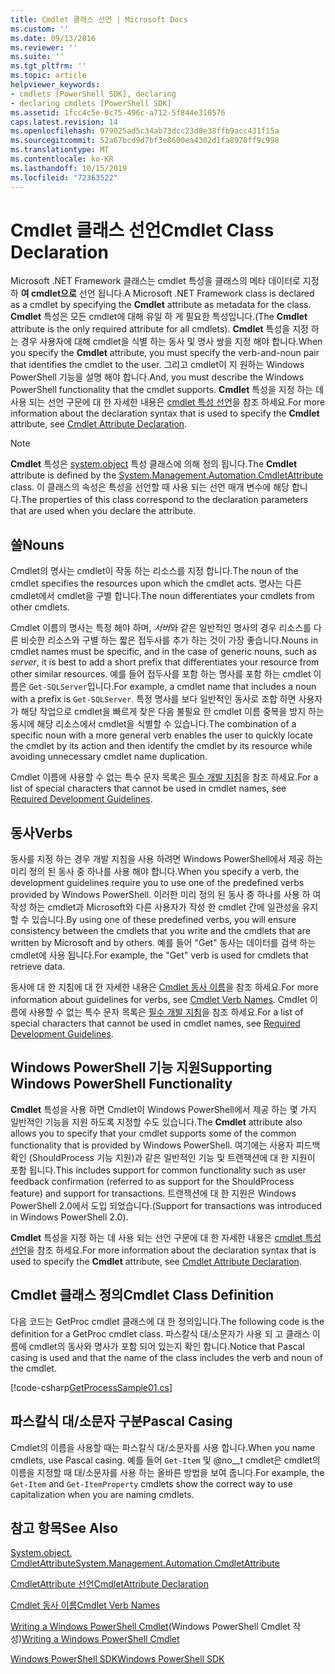 ```yaml
---
title: Cmdlet 클래스 선언 | Microsoft Docs
ms.custom: ''
ms.date: 09/13/2016
ms.reviewer: ''
ms.suite: ''
ms.tgt_pltfrm: ''
ms.topic: article
helpviewer_keywords:
- cmdlets [PowerShell SDK], declaring
- declaring cmdlets [PowerShell SDK]
ms.assetid: 1fcc4c5e-0c75-496c-a712-5f844e310576
caps.latest.revision: 14
ms.openlocfilehash: 979025ad5c34ab73dcc23d0e38ffb9acc431f15a
ms.sourcegitcommit: 52a67bcd9d7bf3e8600ea4302d1fa8970ff9c998
ms.translationtype: MT
ms.contentlocale: ko-KR
ms.lasthandoff: 10/15/2019
ms.locfileid: "72363522"
---
```

# <a name="cmdlet-class-declaration"></a><span data-ttu-id="f0fe3-102">Cmdlet 클래스 선언</span><span class="sxs-lookup"><span data-stu-id="f0fe3-102">Cmdlet Class Declaration</span></span>

<span data-ttu-id="f0fe3-103">Microsoft .NET Framework 클래스는 cmdlet 특성을 클래스의 메타 데이터로 지정 하 **여 cmdlet으로** 선언 됩니다.</span><span class="sxs-lookup"><span data-stu-id="f0fe3-103">A Microsoft .NET Framework class is declared as a cmdlet by specifying the **Cmdlet** attribute as metadata for the class.</span></span> <span data-ttu-id="f0fe3-104">**Cmdlet** 특성은 모든 cmdlet에 대해 유일 하 게 필요한 특성입니다.</span><span class="sxs-lookup"><span data-stu-id="f0fe3-104">(The **Cmdlet** attribute is the only required attribute for all cmdlets).</span></span> <span data-ttu-id="f0fe3-105">**Cmdlet** 특성을 지정 하는 경우 사용자에 대해 cmdlet을 식별 하는 동사 및 명사 쌍을 지정 해야 합니다.</span><span class="sxs-lookup"><span data-stu-id="f0fe3-105">When you specify the **Cmdlet** attribute, you must specify the verb-and-noun pair that identifies the cmdlet to the user.</span></span> <span data-ttu-id="f0fe3-106">그리고 cmdlet이 지 원하는 Windows PowerShell 기능을 설명 해야 합니다.</span><span class="sxs-lookup"><span data-stu-id="f0fe3-106">And, you must describe the Windows PowerShell functionality that the cmdlet supports.</span></span> <span data-ttu-id="f0fe3-107">**Cmdlet** 특성을 지정 하는 데 사용 되는 선언 구문에 대 한 자세한 내용은 [cmdlet 특성 선언](./cmdlet-attribute-declaration.md)을 참조 하세요.</span><span class="sxs-lookup"><span data-stu-id="f0fe3-107">For more information about the declaration syntax that is used to specify the **Cmdlet** attribute, see [Cmdlet Attribute Declaration](./cmdlet-attribute-declaration.md).</span></span>

> [!NOTE]
> <span data-ttu-id="f0fe3-108">**Cmdlet** 특성은 [system.object](/dotnet/api/System.Management.Automation.CmdletAttribute) 특성 클래스에 의해 정의 됩니다.</span><span class="sxs-lookup"><span data-stu-id="f0fe3-108">The **Cmdlet** attribute is defined by the [System.Management.Automation.CmdletAttribute](/dotnet/api/System.Management.Automation.CmdletAttribute) class.</span></span> <span data-ttu-id="f0fe3-109">이 클래스의 속성은 특성을 선언할 때 사용 되는 선언 매개 변수에 해당 합니다.</span><span class="sxs-lookup"><span data-stu-id="f0fe3-109">The properties of this class correspond to the declaration parameters that are used when you declare the attribute.</span></span>

## <a name="nouns"></a><span data-ttu-id="f0fe3-110">쓸</span><span class="sxs-lookup"><span data-stu-id="f0fe3-110">Nouns</span></span>

<span data-ttu-id="f0fe3-111">Cmdlet의 명사는 cmdlet이 작동 하는 리소스를 지정 합니다.</span><span class="sxs-lookup"><span data-stu-id="f0fe3-111">The noun of the cmdlet specifies the resources upon which the cmdlet acts.</span></span> <span data-ttu-id="f0fe3-112">명사는 다른 cmdlet에서 cmdlet을 구별 합니다.</span><span class="sxs-lookup"><span data-stu-id="f0fe3-112">The noun differentiates your cmdlets from other cmdlets.</span></span>

<span data-ttu-id="f0fe3-113">Cmdlet 이름의 명사는 특정 해야 하며, *서버*와 같은 일반적인 명사의 경우 리소스를 다른 비슷한 리소스와 구별 하는 짧은 접두사를 추가 하는 것이 가장 좋습니다.</span><span class="sxs-lookup"><span data-stu-id="f0fe3-113">Nouns in cmdlet names must be specific, and in the case of generic nouns, such as *server*, it is best to add a short prefix that differentiates your resource from other similar resources.</span></span> <span data-ttu-id="f0fe3-114">예를 들어 접두사를 포함 하는 명사를 포함 하는 cmdlet 이름은 `Get-SQLServer`입니다.</span><span class="sxs-lookup"><span data-stu-id="f0fe3-114">For example, a cmdlet name that includes a noun with a prefix is `Get-SQLServer`.</span></span> <span data-ttu-id="f0fe3-115">특정 명사를 보다 일반적인 동사로 조합 하면 사용자가 해당 작업으로 cmdlet을 빠르게 찾은 다음 불필요 한 cmdlet 이름 중복을 방지 하는 동시에 해당 리소스에서 cmdlet을 식별할 수 있습니다.</span><span class="sxs-lookup"><span data-stu-id="f0fe3-115">The combination of a specific noun with a more general verb enables the user to quickly locate the cmdlet by its action and then identify the cmdlet by its resource while avoiding unnecessary cmdlet name duplication.</span></span>

<span data-ttu-id="f0fe3-116">Cmdlet 이름에 사용할 수 없는 특수 문자 목록은 [필수 개발 지침](./required-development-guidelines.md)을 참조 하세요.</span><span class="sxs-lookup"><span data-stu-id="f0fe3-116">For a list of special characters that cannot be used in cmdlet names, see [Required Development Guidelines](./required-development-guidelines.md).</span></span>

## <a name="verbs"></a><span data-ttu-id="f0fe3-117">동사</span><span class="sxs-lookup"><span data-stu-id="f0fe3-117">Verbs</span></span>

<span data-ttu-id="f0fe3-118">동사를 지정 하는 경우 개발 지침을 사용 하려면 Windows PowerShell에서 제공 하는 미리 정의 된 동사 중 하나를 사용 해야 합니다.</span><span class="sxs-lookup"><span data-stu-id="f0fe3-118">When you specify a verb, the development guidelines require you to use one of the predefined verbs provided by Windows PowerShell.</span></span> <span data-ttu-id="f0fe3-119">이러한 미리 정의 된 동사 중 하나를 사용 하 여 작성 하는 cmdlet과 Microsoft와 다른 사용자가 작성 한 cmdlet 간에 일관성을 유지할 수 있습니다.</span><span class="sxs-lookup"><span data-stu-id="f0fe3-119">By using one of these predefined verbs, you will ensure consistency between the cmdlets that you write and the cmdlets that are written by Microsoft and by others.</span></span> <span data-ttu-id="f0fe3-120">예를 들어 "Get" 동사는 데이터를 검색 하는 cmdlet에 사용 됩니다.</span><span class="sxs-lookup"><span data-stu-id="f0fe3-120">For example, the "Get" verb is used for cmdlets that retrieve data.</span></span>

<span data-ttu-id="f0fe3-121">동사에 대 한 지침에 대 한 자세한 내용은 [Cmdlet 동사 이름](./approved-verbs-for-windows-powershell-commands.md)을 참조 하세요.</span><span class="sxs-lookup"><span data-stu-id="f0fe3-121">For more information about guidelines for verbs, see [Cmdlet Verb Names](./approved-verbs-for-windows-powershell-commands.md).</span></span> <span data-ttu-id="f0fe3-122">Cmdlet 이름에 사용할 수 없는 특수 문자 목록은 [필수 개발 지침](./required-development-guidelines.md)을 참조 하세요.</span><span class="sxs-lookup"><span data-stu-id="f0fe3-122">For a list of special characters that cannot be used in cmdlet names, see [Required Development Guidelines](./required-development-guidelines.md).</span></span>

## <a name="supporting-windows-powershell-functionality"></a><span data-ttu-id="f0fe3-123">Windows PowerShell 기능 지원</span><span class="sxs-lookup"><span data-stu-id="f0fe3-123">Supporting Windows PowerShell Functionality</span></span>

<span data-ttu-id="f0fe3-124">**Cmdlet** 특성을 사용 하면 Cmdlet이 Windows PowerShell에서 제공 하는 몇 가지 일반적인 기능을 지원 하도록 지정할 수도 있습니다.</span><span class="sxs-lookup"><span data-stu-id="f0fe3-124">The **Cmdlet** attribute also allows you to specify that your cmdlet supports some of the common functionality that is provided by Windows PowerShell.</span></span> <span data-ttu-id="f0fe3-125">여기에는 사용자 피드백 확인 (ShouldProcess 기능 지원)과 같은 일반적인 기능 및 트랜잭션에 대 한 지원이 포함 됩니다.</span><span class="sxs-lookup"><span data-stu-id="f0fe3-125">This includes support for common functionality such as user feedback confirmation (referred to as support for the ShouldProcess feature) and support for transactions.</span></span> <span data-ttu-id="f0fe3-126">트랜잭션에 대 한 지원은 Windows PowerShell 2.0에서 도입 되었습니다.</span><span class="sxs-lookup"><span data-stu-id="f0fe3-126">(Support for transactions was introduced in Windows PowerShell 2.0).</span></span>

<span data-ttu-id="f0fe3-127">**Cmdlet** 특성을 지정 하는 데 사용 되는 선언 구문에 대 한 자세한 내용은 [cmdlet 특성 선언](./cmdlet-attribute-declaration.md)을 참조 하세요.</span><span class="sxs-lookup"><span data-stu-id="f0fe3-127">For more information about the declaration syntax that is used to specify the **Cmdlet** attribute, see [Cmdlet Attribute Declaration](./cmdlet-attribute-declaration.md).</span></span>

## <a name="cmdlet-class-definition"></a><span data-ttu-id="f0fe3-128">Cmdlet 클래스 정의</span><span class="sxs-lookup"><span data-stu-id="f0fe3-128">Cmdlet Class Definition</span></span>

<span data-ttu-id="f0fe3-129">다음 코드는 GetProc cmdlet 클래스에 대 한 정의입니다.</span><span class="sxs-lookup"><span data-stu-id="f0fe3-129">The following code is the definition for a GetProc cmdlet class.</span></span> <span data-ttu-id="f0fe3-130">파스칼식 대/소문자가 사용 되 고 클래스 이름에 cmdlet의 동사와 명사가 포함 되어 있는지 확인 합니다.</span><span class="sxs-lookup"><span data-stu-id="f0fe3-130">Notice that Pascal casing is used and that the name of the class includes the verb and noun of the cmdlet.</span></span>

[!code-csharp[GetProcessSample01.cs](../../../../powershell-sdk-samples/SDK-2.0/csharp/GetProcessSample01/GetProcessSample01.cs#L33-L34 "GetProcessSample01.cs")]

## <a name="pascal-casing"></a><span data-ttu-id="f0fe3-131">파스칼식 대/소문자 구분</span><span class="sxs-lookup"><span data-stu-id="f0fe3-131">Pascal Casing</span></span>

<span data-ttu-id="f0fe3-132">Cmdlet의 이름을 사용할 때는 파스칼식 대/소문자를 사용 합니다.</span><span class="sxs-lookup"><span data-stu-id="f0fe3-132">When you name cmdlets, use Pascal casing.</span></span> <span data-ttu-id="f0fe3-133">예를 들어 `Get-Item` 및 @no__t cmdlet은 cmdlet의 이름을 지정할 때 대/소문자를 사용 하는 올바른 방법을 보여 줍니다.</span><span class="sxs-lookup"><span data-stu-id="f0fe3-133">For example, the `Get-Item` and `Get-ItemProperty` cmdlets show the correct way to use capitalization when you are naming cmdlets.</span></span>

## <a name="see-also"></a><span data-ttu-id="f0fe3-134">참고 항목</span><span class="sxs-lookup"><span data-stu-id="f0fe3-134">See Also</span></span>

[<span data-ttu-id="f0fe3-135">System.object. CmdletAttribute</span><span class="sxs-lookup"><span data-stu-id="f0fe3-135">System.Management.Automation.CmdletAttribute</span></span>](/dotnet/api/System.Management.Automation.CmdletAttribute)

[<span data-ttu-id="f0fe3-136">CmdletAttribute 선언</span><span class="sxs-lookup"><span data-stu-id="f0fe3-136">CmdletAttribute Declaration</span></span>](./cmdlet-attribute-declaration.md)

[<span data-ttu-id="f0fe3-137">Cmdlet 동사 이름</span><span class="sxs-lookup"><span data-stu-id="f0fe3-137">Cmdlet Verb Names</span></span>](./approved-verbs-for-windows-powershell-commands.md)

<span data-ttu-id="f0fe3-138">[Writing a Windows PowerShell Cmdlet](./writing-a-windows-powershell-cmdlet.md)(Windows PowerShell Cmdlet 작성)</span><span class="sxs-lookup"><span data-stu-id="f0fe3-138">[Writing a Windows PowerShell Cmdlet](./writing-a-windows-powershell-cmdlet.md)</span></span>

[<span data-ttu-id="f0fe3-139">Windows PowerShell SDK</span><span class="sxs-lookup"><span data-stu-id="f0fe3-139">Windows PowerShell SDK</span></span>](../windows-powershell-reference.md)
